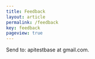 ```yaml
---
title: Feedback
layout: article
permalink: /feedback
key: feedback
pageview: true
---
```

Send to: apitestbase at gmail.com.
